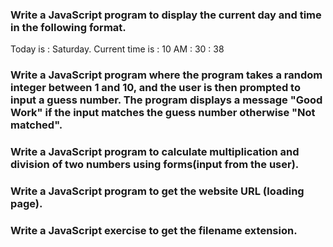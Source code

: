 ### Write a JavaScript program to display the current day and time in the following format.  
 Today is : Saturday.
Current time is : 10 AM : 30 : 38
### Write a JavaScript program where the program takes a random integer between 1 and 10, and the user is then prompted to input a guess number. The program displays a message "Good Work" if the input matches the guess number otherwise "Not matched".  
### Write a JavaScript program to calculate multiplication and division of two numbers using forms(input from the user).  
### Write a JavaScript program to get the website URL (loading page).
### Write a JavaScript exercise to get the filename extension.
